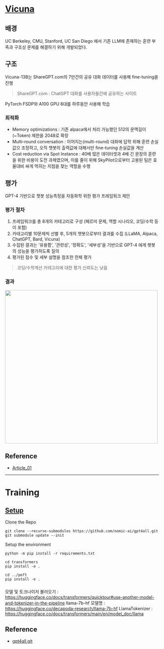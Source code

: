 
# [Vicuna](https://github.com/lm-sys/FastChat)

## 배경

UC Berkeley, CMU, Stanford, UC San Diego 에서 기존 LLM에 존재하는 훈련 부족과 구조상 문제를 해결하기 위해 개발되었다.


## 구조

Vicuna-13B는 ShareGPT.com의 7만건의 공유 대화 데이터를 사용해 fine-tuning을 진행
> ShareGPT.com : ChatGPT 대화를 사용자들간에 공유하는 사이트

PyTorch FSDP와 A100 GPU 8대를 하루동안 사용해 학습

### 최적화

- Memory optimizations : 기존 alpaca에서 처리 가능했던 512의 문맥길이(~Token) 제한을 2048로 확장
- Multi-round conversation : 이어지는(multi-round) 대화에 답학 위해 훈련 손실값으 조정하고, 오직 챗봇의 출력값에 대해서만 fine-tuning 손실값을 계산
- Cost reduction via Spot Instance : 40배 많은 데이터셋과 4배 긴 문장의 훈련을 위한 비용이 도전 과제였으며, 이를 줄이 위해 SkyPilot으로부터 고용된 팀은 효율대비 싸게 먹히는 지점을 찾는 역할을 수행

## 평가

GPT-4 기반으로 챗봇 성능측정을 자동화학 위한 평가 프레임워크 제안

### 평가 절차
1. 프레임워크를 총 8개의 카테고리로 구성 (페르미 문제, 역할 시나리오, 코딩/수학 등이 포함)
2. 카테고리별 10문제씩 선별 후, 5개의 챗봇으로부터 결과를 수집 (LLaMA, Alpaca, ChatGPT, Bard, Vicuna)
3. 수집된 결과는 '유용함', '관련성', '정확도', '세부성'을 기반으로 GPT-4 에게 팻봇의 성능을 평가하도록 질의
4. 평가된 점수 및 세부 설명을 참조한 전체 평가
  > 코딩/수학계산 카테고리에 대한 평가 신뢰도는 낮음

### 결과

<img src="https://miro.medium.com/v2/resize:fit:720/format:webp/0*qTrWfPbqFB9sijxy.png" width="500">


## Reference
- [Article_01](https://pub.towardsai.net/meet-vicuna-the-latest-metas-llama-model-that-matches-chatgpt-performance-e23b2fc67e6b)

---

# Training

## [Setup](https://github.com/nomic-ai/gpt4all#setup)

Clone the Repo

```
git clone --recurse-submodules https://github.com/nomic-ai/gpt4all.git
git submodule update --init
```

Setup the environment

```
python -m pip install -r requirements.txt

cd transformers
pip install -e . 

cd ../peft
pip install -e .
```
###



모델 및 토크나이저 불러오기 : https://huggingface.co/docs/transformers/quicktour#use-another-model-and-tokenizer-in-the-pipeline
llama-7b-hf 모델명 : https://huggingface.co/decapoda-research/llama-7b-hf
LlamaTokenizer : https://huggingface.co/docs/transformers/main/en/model_doc/llama 


## Reference
- [gpt4all.git](https://github.com/nomic-ai/gpt4all)
